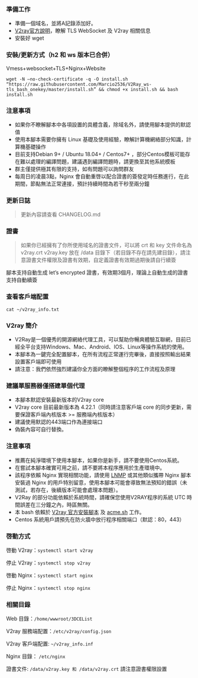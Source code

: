 ### 準備工作
* 準備一個域名，並將A記錄添加好。
* [V2ray官方說明](https://www.v2ray.com/)，瞭解 TLS WebSocket 及 V2ray 相關信息
* 安裝好 wget

### 安裝/更新方式（h2 和 ws 版本已合併）
Vmess+websocket+TLS+Nginx+Website
```
wget -N —no-check-certificate -q -O install.sh “https://raw.githubusercontent.com/Marcio2536/V2Ray_ws-tls_bash_onekey/master/install.sh” && chmod +x install.sh && bash install.sh
```

### 注意事項
* 如果你不瞭解腳本中各項設置的具體含義，除域名外，請使用腳本提供的默認值
* 使用本腳本需要你擁有 Linux 基礎及使用經驗，瞭解計算機網絡部分知識，計算機基礎操作
* 目前支持Debian 9+ / Ubuntu 18.04+ / Centos7+ ，部分Centos模板可能存在難以處理的編譯問題，建議遇到編譯問題時，請更換至其他系統模板
* 群主僅提供極其有限的支持，如有問題可以詢問群友
* 每周日的凌晨3點，Nginx 會自動重啓以配合證書的簽發定時任務進行，在此期間，節點無法正常連接，預計持續時間為若干秒至兩分鐘

### 更新日誌
> 更新內容請查看 CHANGELOG.md

### 證書
> 如果你已經擁有了你所使用域名的證書文件，可以將 crt 和 key 文件命名為 v2ray.crt v2ray.key 放在 /data 目錄下（若目錄不存在請先建目錄），請注意證書文件權限及證書有效期，自定義證書有效期過期後請自行續簽

腳本支持自動生成 let’s encrypted 證書，有效期3個月，理論上自動生成的證書支持自動續簽

### 查看客戶端配置
`cat ~/v2ray_info.txt`

### V2ray 簡介

* V2Ray是一個優秀的開源網絡代理工具，可以幫助你暢爽體驗互聯網，目前已經全平台支持Windows、Mac、Android、IOS、Linux等操作系統的使用。
* 本腳本為一鍵完全配置腳本，在所有流程正常運行完畢後，直接按照輸出結果設置客戶端即可使用
* 請注意：我們依然強烈建議你全方面的瞭解整個程序的工作流程及原理

### 建議單服務器僅搭建單個代理
* 本腳本默認安裝最新版本的V2ray core
* V2ray core 目前最新版本為 4.22.1（同時請注意客戶端 core 的同步更新，需要保證客戶端內核版本 >= 服務端內核版本）
* 建議使用默認的443端口作為連接端口
* 偽裝內容可自行替換。

### 注意事項
* 推薦在純淨環境下使用本腳本，如果你是新手，請不要使用Centos系統。
* 在嘗試本腳本確實可用之前，請不要將本程序應用於生產環境中。
* 該程序依賴 Nginx 實現相關功能，請使用 [LNMP](https://lnmp.org) 或其他類似攜帶 Nginx 腳本安裝過 Nginx 的用戶特別留意，使用本腳本可能會導致無法預知的錯誤（未測試，若存在，後續版本可能會處理本問題）。
* V2Ray 的部分功能依賴於系統時間，請確保您使用V2RAY程序的系統 UTC 時間誤差在三分鐘之內，時區無關。
* 本 bash 依賴於 [V2ray 官方安裝腳本](https://install.direct/go.sh) 及 [acme.sh](https://github.com/Neilpang/acme.sh) 工作。
* Centos 系統用戶請預先在防火牆中放行程序相關端口（默認：80，443）


### 啓動方式

啓動 V2ray：`systemctl start v2ray`

停止 V2ray：`systemctl stop v2ray`

啓動 Nginx：`systemctl start nginx`

停止 Nginx：`systemctl stop nginx`

### 相關目錄

Web 目錄：`/home/wwwroot/3DCEList`

V2ray 服務端配置：`/etc/v2ray/config.json`

V2ray 客戶端配置: `~/v2ray_info.inf`

Nginx 目錄： `/etc/nginx`

證書文件: `/data/v2ray.key 和 /data/v2ray.crt` 請注意證書權限設置

